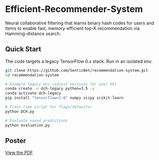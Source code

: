 # Efficient-Recommender-System
Neural collaborative filtering that learns binary hash codes for users and items to enable fast, memory-efficient top-K recommendation via Hamming-distance search.

## Quick Start
The code targets a legacy TensorFlow 0.x stack. Run in an isolated env.

```bash
git clone https://github.com/SenticNet/recommendation-system.git
cd recommendation-system

# Example legacy env (adjust versions for your OS)
conda create -n dch-legacy python=3.5 -y
conda activate dch-legacy
pip install "tensorflow<1.0" numpy scipy scikit-learn

# Train (see script for flags/defaults)
python DCH.py

# Evaluate saved predictions
python evaluation.py
```

## Poster
[View the PDF](https://github.com/JoenathanHalim/Efficient-Recommender-System/blob/main/Efficient%20Recommender%20System.pdf)
